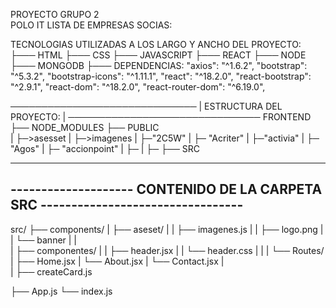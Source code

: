 PROYECTO GRUPO 2  
POLO IT
LISTA DE EMPRESAS SOCIAS: 


TECNOLOGIAS UTILIZADAS A LOS LARGO Y ANCHO DEL PROYECTO: 
  ├───  HTML
  ├───  CSS
  ├───  JAVASCRIPT
  ├───  REACT
  ├───  NODE
  ├───  MONGODB
    ├───  DEPENDENCIAS: 
            "axios": "^1.6.2",
            "bootstrap": "^5.3.2",
            "bootstrap-icons": "^1.11.1",
            "react": "^18.2.0",
            "react-bootstrap": "^2.9.1",
            "react-dom": "^18.2.0",
            "react-router-dom": "^6.19.0",
    



──────────────────────────────
|   ESTRUCTURA DEL PROYECTO:  |
───────────────────────────────
FRONTEND
├── NODE_MODULES
├── PUBLIC  
|     ├─>asesset
|            ├─>imagenes
|                  ├─"2C5W"
|                  ├─ "Acriter"
|                  ├─"activia"
|                  ├─ "Agos"
|                  ├─ "accionpoint"
|                  ├─
|                  ├─
├── SRC




--------------------------------------------------------------------------------------
--------------------    CONTENIDO DE LA CARPETA SRC ---------------------------------
--------------------------------------------------------------------------------------



src/
├── components/
|   ├── aseset/
|   |   ├── imagenes.js
|   |         ├── logo.png
|   |         └── banner
|   |  
|   ├── componentes/
|   |   ├── header.jsx
|   |   └── header.css
|   |
|   └── Routes/
|       ├── Home.jsx
|       └── About.jsx
|       └── Contact.jsx
|   
|
├── createCard.js

├── App.js
└── index.js


